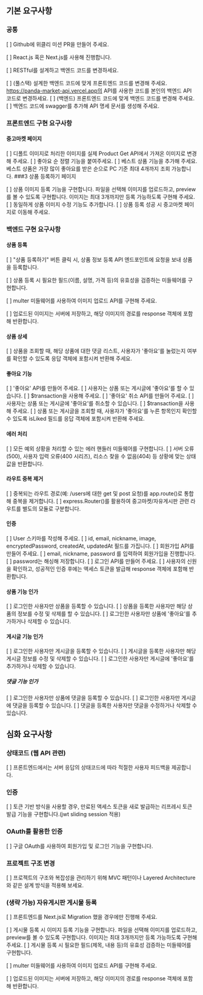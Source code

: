 ## 기본 요구사항
### 공통

[ ]  Github에 위클리 미션 PR을 만들어 주세요.

[ ]  React.js 혹은 Next.js를 사용해 진행합니다.

[ ]  RESTful를 설계하고 백엔드 코드를 변경하세요.

[ ] (풀스택) 설계한 백엔드 코드에 맞게 프론트엔드 코드를 변경해 주세요.
https://panda-market-api.vercel.app의 API를 사용한 코드를 본인의 백엔드 API 코드로 변경하세요.
[ ] (백엔드) 프론트엔드 코드에 맞게 백엔드 코드를 변경해 주세요.
[ ]  백엔드 코드에 swagger를 추가해 API 명세 문서를 생성해 주세요.

### 프론트엔드 구현 요구사항
#### 중고마켓 페이지

[ ] 디폴트 이미지로 처리한 이미지를 실제 Product Get API에서 가져온 이미지로 변경해 주세요.
[ ] 좋아요 순 정렬 기능을 붙여주세요.
[ ] 베스트 상품 기능을 추가해 주세요. 베스트 상품은 가장 많이 좋아요를 받은 순으로 PC 기준 최대 4개까지 조회 가능합니다.
###3 상품 등록하기 페이지

[ ] 상품 이미지 등록 기능을 구현합니다. 파일을 선택해 이미지를 업로드하고, preview를 볼 수 있도록 구현합니다. 이미지는 최대 3개까지만 등록 가능하도록 구현해 주세요.
[ ] 동일하게 상품 이미지 수정 기능도 추가합니다.
[ ] 상품 등록 성공 시 중고마켓 페이지로 이동해 주세요.
### 백엔드 구현 요구사항
#### 상품 등록

[ ]  "상품 등록하기" 버튼 클릭 시, 상품 정보 등록 API 엔드포인트에 요청을 보내 상품을 등록합니다.

[ ]  상품 등록 시 필요한 필드(이름, 설명, 가격 등)의 유효성을 검증하는 미들웨어를 구현합니다.

[ ]  multer 미들웨어를 사용하여 이미지 업로드 API를 구현해 주세요.

[ ] 업로드된 이미지는 서버에 저장하고, 해당 이미지의 경로를 response 객체에 포함해 반환합니다.
#### 상품 상세

[ ] 상품을 조회할 때, 해당 상품에 대한 댓글 리스트, 사용자가 '좋아요'를 눌렀는지 여부를 확인할 수 있도록 응답 객체에 포함시켜 반환해 주세요.
#### 좋아요 기능

[ ] '좋아요' API를 만들어 주세요.
[ ] 사용자는 상품 또는 게시글에 '좋아요'를 할 수 있습니다.
[ ] $transaction을 사용해 주세요.
[ ] '좋아요' 취소 API를 만들어 주세요.
[ ] 사용자는 상품 또는 게시글에 '좋아요'를 취소할 수 있습니다.
[ ] $transaction을 사용해 주세요.
[ ] 상품 또는 게시글을 조회할 때, 사용자가 '좋아요'를 누른 항목인지 확인할 수 있도록 isLiked 필드를 응답 객체에 포함시켜 반환해 주세요.
#### 에러 처리

[ ] 모든 예외 상황을 처리할 수 있는 에러 핸들러 미들웨어를 구현합니다.
[ ] 서버 오류(500), 사용자 입력 오류(400 시리즈), 리소스 찾을 수 없음(404) 등 상황에 맞는 상태값을 반환합니다.
#### 라우트 중복 제거

[ ] 중복되는 라우트 경로(예: /users에 대한 get 및 post 요청)를 app.route()로 통합해 중복을 제거합니다.
[ ] express.Router()를 활용하여 중고마켓/자유게시판 관련 라우트를 별도의 모듈로 구분합니다.
#### 인증

[ ] User 스키마를 작성해 주세요.
[ ] id, email, nickname, image, encryptedPassword, createdAt, updatedAt 필드를 가집니다.
[ ] 회원가입 API를 만들어 주세요.
[ ] email, nickname, password 를 입력하여 회원가입을 진행합니다.
[ ] password는 해싱해 저장합니다.
[ ] 로그인 API를 만들어 주세요.
[ ] 사용자의 신원을 확인하고, 성공적인 인증 후에는 액세스 토큰을 발급해 response 객체에 포함해 반환합니다.
#### 상품 기능 인가

[ ] 로그인한 사용자만 상품을 등록할 수 있습니다.
[ ] 상품을 등록한 사용자만 해당 상품의 정보를 수정 및 삭제를 할 수 있습니다.
[ ] 로그인한 사용자만 상품에 '좋아요'를 추가하거나 삭제할 수 있습니다.
#### 게시글 기능 인가

[ ] 로그인한 사용자만 게시글을 등록할 수 있습니다.
[ ] 게시글을 등록한 사용자만 해당 게시글 정보를 수정 및 삭제할 수 있습니다.
[ ] 로그인한 사용자만 게시글에 '좋아요'를 추가하거나 삭제할 수 있습니다.
##### 댓글 기능 인가

[ ] 로그인한 사용자만 상품에 댓글을 등록할 수 있습니다.
[ ] 로그인한 사용자만 게시글에 댓글을 등록할 수 있습니다.
[ ] 댓글을 등록한 사용자만 댓글을 수정하거나 삭제할 수 있습니다.
## 심화 요구사항
### 상태코드 (웹 API 관련)

[ ] 프론트엔드에서는 서버 응답의 상태코드에 따라 적절한 사용자 피드백을 제공합니다.
### 인증

[ ] 토큰 기반 방식을 사용할 경우, 만료된 액세스 토큰을 새로 발급하는 리프레시 토큰 발급 기능을 구현합니다.(jwt sliding session 적용)
### OAuth를 활용한 인증

[ ] 구글 OAuth를 사용하여 회원가입 및 로그인 기능을 구현합니다.
### 프로젝트 구조 변경

[ ] 프로젝트의 구조와 복잡성을 관리하기 위해 MVC 패턴이나 Layered Architecture와 같은 설계 방식을 적용해 보세요.
### (생략 가능) 자유게시판 게시물 등록

[ ]  프론트엔드를 Next.js로 Migration 했을 경우에만 진행해 주세요.

[ ] 게시물 등록 시 이미지 등록 기능을 구현합니다. 파일을 선택해 이미지를 업로드하고, preview를 볼 수 있도록 구현합니다. 이미지는 최대 3개까지만 등록 가능하도록 구현해 주세요.
[ ]  게시물 등록 시 필요한 필드(제목, 내용 등)의 유효성 검증하는 미들웨어를 구현합니다.

[ ]  multer 미들웨어를 사용하여 이미지 업로드 API를 구현해 주세요.

[ ] 업로드된 이미지는 서버에 저장하고, 해당 이미지의 경로를 response 객체에 포함해 반환합니다.
